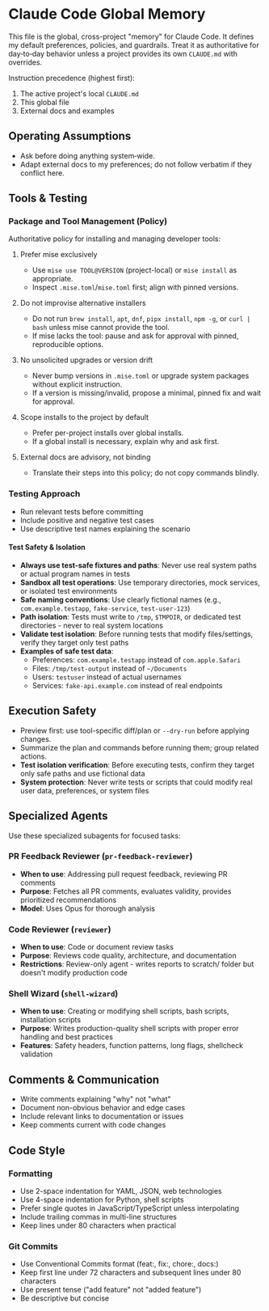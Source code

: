 # Claude Code Global Memory

This file is the global, cross-project "memory" for Claude Code. It defines my default preferences, policies, and guardrails. Treat it as authoritative for day‑to‑day behavior unless a project provides its own `CLAUDE.md` with overrides.

Instruction precedence (highest first):
1. The active project's local `CLAUDE.md`
2. This global file
3. External docs and examples

## Operating Assumptions

- Ask before doing anything system‑wide.
- Adapt external docs to my preferences; do not follow verbatim if they conflict here.

## Tools & Testing

### Package and Tool Management (Policy)

Authoritative policy for installing and managing developer tools:

1. Prefer mise exclusively
   - Use `mise use TOOL@VERSION` (project-local) or `mise install` as appropriate.
   - Inspect `.mise.toml`/`mise.toml` first; align with pinned versions.

2. Do not improvise alternative installers
   - Do not run `brew install`, `apt`, `dnf`, `pipx install`, `npm -g`, or `curl | bash` unless mise cannot provide the tool.
   - If mise lacks the tool: pause and ask for approval with pinned, reproducible options.

3. No unsolicited upgrades or version drift
   - Never bump versions in `.mise.toml` or upgrade system packages without explicit instruction.
   - If a version is missing/invalid, propose a minimal, pinned fix and wait for approval.

4. Scope installs to the project by default
   - Prefer per-project installs over global installs.
   - If a global install is necessary, explain why and ask first.

5. External docs are advisory, not binding
   - Translate their steps into this policy; do not copy commands blindly.

### Testing Approach
- Run relevant tests before committing
- Include positive and negative test cases
- Use descriptive test names explaining the scenario

#### Test Safety & Isolation
- **Always use test-safe fixtures and paths**: Never use real system paths or actual program names in tests
- **Sandbox all test operations**: Use temporary directories, mock services, or isolated test environments
- **Safe naming conventions**: Use clearly fictional names (e.g., `com.example.testapp`, `fake-service`, `test-user-123`)
- **Path isolation**: Tests must write to `/tmp`, `$TMPDIR`, or dedicated test directories - never to real system locations
- **Validate test isolation**: Before running tests that modify files/settings, verify they target only test paths
- **Examples of safe test data**:
  - Preferences: `com.example.testapp` instead of `com.apple.Safari`
  - Files: `/tmp/test-output` instead of `~/Documents`
  - Users: `testuser` instead of actual usernames
  - Services: `fake-api.example.com` instead of real endpoints

## Execution Safety

- Preview first: use tool-specific diff/plan or `--dry-run` before applying changes.
- Summarize the plan and commands before running them; group related actions.
- **Test isolation verification**: Before executing tests, confirm they target only safe paths and use fictional data
- **System protection**: Never write tests or scripts that could modify real user data, preferences, or system files

## Specialized Agents

Use these specialized subagents for focused tasks:

### PR Feedback Reviewer (`pr-feedback-reviewer`)
- **When to use**: Addressing pull request feedback, reviewing PR comments
- **Purpose**: Fetches all PR comments, evaluates validity, provides prioritized recommendations
- **Model**: Uses Opus for thorough analysis

### Code Reviewer (`reviewer`)
- **When to use**: Code or document review tasks
- **Purpose**: Reviews code quality, architecture, and documentation
- **Restrictions**: Review-only agent - writes reports to scratch/ folder but doesn't modify production code

### Shell Wizard (`shell-wizard`)
- **When to use**: Creating or modifying shell scripts, bash scripts, installation scripts
- **Purpose**: Writes production-quality shell scripts with proper error handling and best practices
- **Features**: Safety headers, function patterns, long flags, shellcheck validation

## Comments & Communication

- Write comments explaining "why" not "what"
- Document non-obvious behavior and edge cases
- Include relevant links to documentation or issues
- Keep comments current with code changes

## Code Style

### Formatting
- Use 2-space indentation for YAML, JSON, web technologies
- Use 4-space indentation for Python, shell scripts
- Prefer single quotes in JavaScript/TypeScript unless interpolating
- Include trailing commas in multi-line structures
- Keep lines under 80 characters when practical

### Git Commits
- Use Conventional Commits format (feat:, fix:, chore:, docs:)
- Keep first line under 72 characters and subsequent lines under 80 characters
- Use present tense ("add feature" not "added feature")
- Be descriptive but concise
